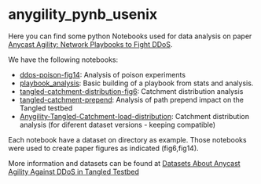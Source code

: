 # anygility_pynb_usenix

Here you can find some python Notebooks used for data analysis on paper [Anycast Agility: Network Playbooks to Fight DDoS](https://ant.isi.edu/bib/Rizvi22a.html).

We have the following notebooks:

- [ddos-poison-fig14](https://github.com/LMBertholdo/anygility-pynb-usenix/blob/main/ddos-poison-fig14/graph-poison-path.ipynb): Analysis of poison experiments
- [playbook_analysis](https://github.com/LMBertholdo/anygility-pynb-usenix/blob/main/playbook_analysis/Playbook-Analysis-Tangled-Catchment-load-distribution.ipynb): Basic building of a playbook from stats and analysis.
- [tangled-catchment-distribution-fig6](https://github.com/LMBertholdo/anygility-pynb-usenix/blob/main/tangled-catchment-distribution-fig6/Tangled-Catchment-load-distribution-usenix-fig6.ipynb): Catchment distribution analysis
- [tangled-catchment-prepend](https://github.com/LMBertholdo/anygility-pynb-usenix/blob/main/tangled-catchment-prepend/Tangled-Catchment-load-distribution.ipynb): Analysis of path prepend impact on the Tangled testbed
- [Anygility-Tangled-Catchment-load-distribution](https://github.com/LMBertholdo/anygility-pynb-usenix/blob/main/tangled-catchment-distribution-fig6/Anygility-Tangled-Catchment-load-distribution.ipynb): Catchment distribution analysis (for diferent dataset versions - keeping compatible)

Each notebook have a dataset on directory as example. Those notebooks were used to create paper figures as indicated (fig6,fig14).

More information and datasets can be found at [Datasets About Anycast Agility Against DDoS in Tangled Testbed](https://ant.isi.edu/datasets/anycast/anycast_against_ddos/tangled/index.html)
